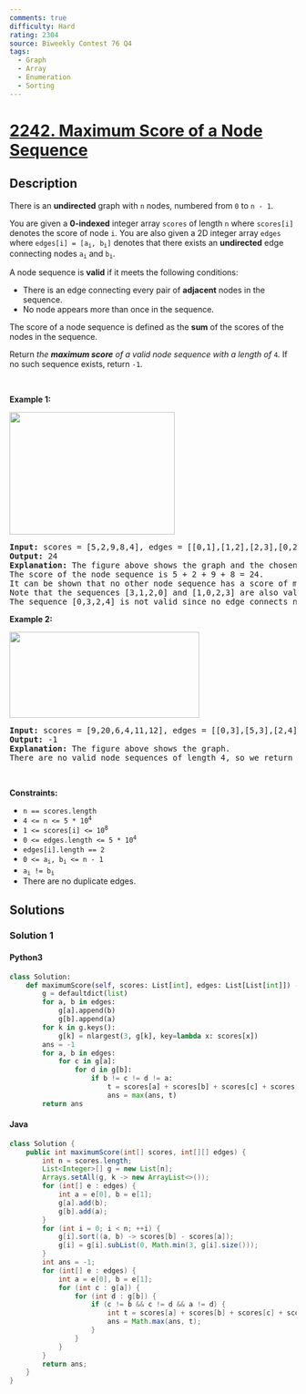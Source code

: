 ```yaml
---
comments: true
difficulty: Hard
rating: 2304
source: Biweekly Contest 76 Q4
tags:
  - Graph
  - Array
  - Enumeration
  - Sorting
---
```


<!-- problem:start -->

# [2242. Maximum Score of a Node Sequence](https://leetcode.com/problems/maximum-score-of-a-node-sequence)

## Description

<!-- description:start -->

<p>There is an <strong>undirected</strong> graph with <code>n</code> nodes, numbered from <code>0</code> to <code>n - 1</code>.</p>

<p>You are given a <strong>0-indexed</strong> integer array <code>scores</code> of length <code>n</code> where <code>scores[i]</code> denotes the score of node <code>i</code>. You are also given a 2D integer array <code>edges</code> where <code>edges[i] = [a<sub>i</sub>, b<sub>i</sub>]</code> denotes that there exists an <strong>undirected</strong> edge connecting nodes <code>a<sub>i</sub></code> and <code>b<sub>i</sub></code>.</p>

<p>A node sequence is <b>valid</b> if it meets the following conditions:</p>

<ul>
	<li>There is an edge connecting every pair of <strong>adjacent</strong> nodes in the sequence.</li>
	<li>No node appears more than once in the sequence.</li>
</ul>

<p>The score of a node sequence is defined as the <strong>sum</strong> of the scores of the nodes in the sequence.</p>

<p>Return <em>the <strong>maximum score</strong> of a valid node sequence with a length of </em><code>4</code><em>. </em>If no such sequence exists, return<em> </em><code>-1</code>.</p>

<p>&nbsp;</p>
<p><strong class="example">Example 1:</strong></p>
<img alt="" src="https://fastly.jsdelivr.net/gh/doocs/leetcode@main/solution/2200-2299/2242.Maximum%20Score%20of%20a%20Node%20Sequence/images/ex1new3.png" style="width: 290px; height: 215px;" />
<pre>
<strong>Input:</strong> scores = [5,2,9,8,4], edges = [[0,1],[1,2],[2,3],[0,2],[1,3],[2,4]]
<strong>Output:</strong> 24
<strong>Explanation:</strong> The figure above shows the graph and the chosen node sequence [0,1,2,3].
The score of the node sequence is 5 + 2 + 9 + 8 = 24.
It can be shown that no other node sequence has a score of more than 24.
Note that the sequences [3,1,2,0] and [1,0,2,3] are also valid and have a score of 24.
The sequence [0,3,2,4] is not valid since no edge connects nodes 0 and 3.
</pre>

<p><strong class="example">Example 2:</strong></p>
<img alt="" src="https://fastly.jsdelivr.net/gh/doocs/leetcode@main/solution/2200-2299/2242.Maximum%20Score%20of%20a%20Node%20Sequence/images/ex2.png" style="width: 333px; height: 151px;" />
<pre>
<strong>Input:</strong> scores = [9,20,6,4,11,12], edges = [[0,3],[5,3],[2,4],[1,3]]
<strong>Output:</strong> -1
<strong>Explanation:</strong> The figure above shows the graph.
There are no valid node sequences of length 4, so we return -1.
</pre>

<p>&nbsp;</p>
<p><strong>Constraints:</strong></p>

<ul>
	<li><code>n == scores.length</code></li>
	<li><code>4 &lt;= n &lt;= 5 * 10<sup>4</sup></code></li>
	<li><code>1 &lt;= scores[i] &lt;= 10<sup>8</sup></code></li>
	<li><code>0 &lt;= edges.length &lt;= 5 * 10<sup>4</sup></code></li>
	<li><code>edges[i].length == 2</code></li>
	<li><code>0 &lt;= a<sub>i</sub>, b<sub>i</sub> &lt;= n - 1</code></li>
	<li><code>a<sub>i</sub> != b<sub>i</sub></code></li>
	<li>There are no duplicate edges.</li>
</ul>

<!-- description:end -->

## Solutions

<!-- solution:start -->

### Solution 1

<!-- tabs:start -->

#### Python3

```python
class Solution:
    def maximumScore(self, scores: List[int], edges: List[List[int]]) -> int:
        g = defaultdict(list)
        for a, b in edges:
            g[a].append(b)
            g[b].append(a)
        for k in g.keys():
            g[k] = nlargest(3, g[k], key=lambda x: scores[x])
        ans = -1
        for a, b in edges:
            for c in g[a]:
                for d in g[b]:
                    if b != c != d != a:
                        t = scores[a] + scores[b] + scores[c] + scores[d]
                        ans = max(ans, t)
        return ans
```

#### Java

```java
class Solution {
    public int maximumScore(int[] scores, int[][] edges) {
        int n = scores.length;
        List<Integer>[] g = new List[n];
        Arrays.setAll(g, k -> new ArrayList<>());
        for (int[] e : edges) {
            int a = e[0], b = e[1];
            g[a].add(b);
            g[b].add(a);
        }
        for (int i = 0; i < n; ++i) {
            g[i].sort((a, b) -> scores[b] - scores[a]);
            g[i] = g[i].subList(0, Math.min(3, g[i].size()));
        }
        int ans = -1;
        for (int[] e : edges) {
            int a = e[0], b = e[1];
            for (int c : g[a]) {
                for (int d : g[b]) {
                    if (c != b && c != d && a != d) {
                        int t = scores[a] + scores[b] + scores[c] + scores[d];
                        ans = Math.max(ans, t);
                    }
                }
            }
        }
        return ans;
    }
}
```

<!-- tabs:end -->

<!-- solution:end -->

<!-- problem:end -->
